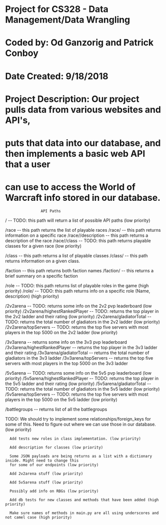 # Project for CS328 - Data Management/Data Wrangling
# Coded by: Od Ganzorig and Patrick Conboy
# Date Created: 9/18/2018
# Project Description: Our project pulls data from various websites and API's,
# puts that data into our database, and then implements a basic web API that a user
# can use to access the World of Warcraft info stored in our database.


                    API Paths

/                             -- TODO: this path will return a list of possible API paths (low priority)

/race                         -- this path returns the list of playable races
/race/<raceName>              -- this path returns information on a specific race
/race/<raceName>/description  -- this path returns a description of the race
/race/<raceName>/class        -- TODO: this path returns playable classes for a given race (low priority)

/class                        -- this path returns a list of playable classes
/class/<className>            -- this path returns information on a given class.

/faction                      -- this path returns both faction names
/faction/<factionName>        -- this returns a brief summary on a specific faction

/role                         -- TODO: this path returns list of playable roles in the game (high priority)
/role/<roleName>              -- TODO: this path returns info on a specific role (Name, description) (high priority)

/2v2arena                     -- TODO: returns some info on the 2v2 pvp leaderboard (low priority)
/2v2arena/highestRankedPlayer -- TODO: returns the top player in the 2v2 ladder and their rating (low priority)
/2v2arena/gladiatorTotal      -- TODO: returns the total number of gladiators in the 2v2 ladder (low priority)
/2v2arena/topServers          -- TODO: returns the top five servers with most players in the top 5000 on the 2v2 ladder (low priority)

/3v3arena                     -- returns some info on the 3v3 pvp leaderboard 
/3v3arena/highestRankedPlayer -- returns the top player in the 3v3 ladder and their rating 
/3v3arena/gladiatorTotal      -- returns the total number of gladiators in the 3v3 ladder
/3v3arena/topServers          -- returns the top five servers with most players in the top 5000 on the 3v3 ladder

/5v5arena                     -- TODO: returns some info on the 5v5 pvp leaderboard (low priority)
/5v5arena/highestRankedPlayer -- TODO: returns the top player in the 5v5 ladder and their rating (low priority)
/5v5arena/gladiatorTotal      -- TODO: returns the total number of gladiators in the 5v5 ladder (low priority)
/5v5arena/topServers          -- TODO: returns the top five servers with most players in the top 5000 on the 5v5 ladder (low priority)

/battlegroups                 -- returns list of all the battlegroups

TODO: We should try to implement some relationships/foreign_keys for some of this. Need to
      figure out where we can use those in our database. (low priority)

      Add tests new roles in class implementation. (low priority)

      Add description for classes (low priority)

      Some JSON payloads are being returns as a list with a dictionary inside. Might need to change this
      for some of our endpoints (low priority)

      Add 2v2arena stuff (low priority)

      Add 5v5arena stuff (low priority)

      Possibly add info on RBGs (low priority)

      Add db tests for new classes and methods that have been added (high priority)

      Make sure names of methods in main.py are all using underscores and not camel case (high priority)